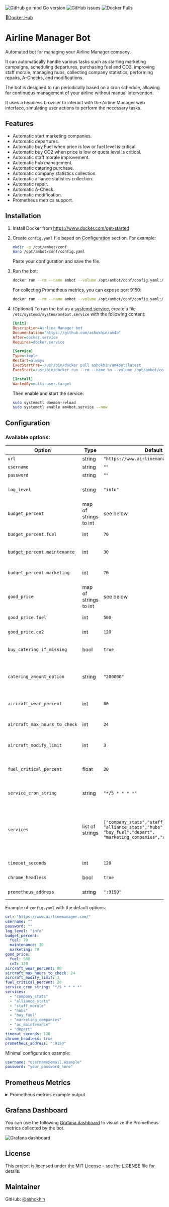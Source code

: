 ![GitHub go.mod Go version](https://img.shields.io/github/go-mod/go-version/ashokhin/am4b)
![GitHub issues](https://img.shields.io/github/issues/ashokhin/am4b)
![Docker Pulls](https://img.shields.io/docker/pulls/ashokhin/am4bot)

🐳[Docker Hub](https://hub.docker.com/r/ashokhin/am4bot)


# Airline Manager Bot

Automated bot for managing your Airline Manager company.

It can automatically handle various tasks such as starting marketing campaigns,
scheduling departures, purchasing fuel and CO2, improving staff morale,
managing hubs, collecting company statistics, performing repairs, A-Checks,
and modifications.

The bot is designed to run periodically based on a cron schedule, allowing for
continuous management of your airline without manual intervention.

It uses a headless browser to interact with the Airline Manager web interface,
simulating user actions to perform the necessary tasks.


## Features

- Automatic start marketing companies.
- Automatic departures.
- Automatic buy Fuel when price is low or fuel level is critical.
- Automatic buy CO2 when price is low or quota level is critical.
- Automatic staff morale improvement.
- Automatic hub management.
- Automatic catering purchase.
- Automatic company statistics collection.
- Automatic alliance statistics collection.
- Automatic repair.
- Automatic A-Check.
- Automatic modification.
- Prometheus metrics support.


## Installation

1. Install Docker from https://www.docker.com/get-started
2. Create `config.yaml` file based on [Configuration](#configuration) section. For example:
   ```bash
   mkdir -p /opt/ambot/conf
   nano /opt/ambot/conf/config.yaml
   ```
   Paste your configuration and save the file.
3. Run the bot:
   ```bash
   docker run --rm --name ambot --volume /opt/ambot/conf/config.yaml:/app/conf/config.yaml ashokhin/am4bot:latest
   ```
   
   For collecting Prometheus metrics, you can expose port 9150:
   ```bash
   docker run --rm --name ambot --volume /opt/ambot/conf/config.yaml:/app/conf/config.yaml -p 9150:9150 ashokhin/am4bot:latest
   ```
4. (Optional) To run the bot as a [systemd service](https://www.freedesktop.org/software/systemd/man/latest/systemd.service.html), create a file `/etc/systemd/system/am4bot.service` with the following content:
   ```ini
   [Unit]
   Description=Airline Manager bot
   Documentation="https://github.com/ashokhin/am4b"
   After=docker.service
   Requires=docker.service

   [Service]
   Type=simple
   Restart=always
   ExecStartPre=-/usr/bin/docker pull ashokhin/am4bot:latest
   ExecStart=/usr/bin/docker run --rm --name %n --volume /opt/ambot/conf/config.yaml:/app/conf/config.yaml --publish 9150:9150 ashokhin/am4bot:latest

   [Install]
   WantedBy=multi-user.target
   ```
   
   Then enable and start the service:
   ```bash
   sudo systemctl daemon-reload
   sudo systemctl enable am4bot.service --now
   ```


## Configuration

### Available options:
| Option | Type | Default | Description |
|--------|------|---------|-------------|
| `url` | string | `"https://www.airlinemanager.com/"` | Airline Manager URL. |
| `username` | string | `""` | Username for login. |
| `password` | string | `""` | Password for login. |
| `log_level` | string | `"info"` | Logging level (debug, info, warn, error). |
| `budget_percent` | map of strings to int | see below | Percentage of budget to use for each category. |
| `budget_percent.fuel` | int | `70` | Percentage of budget for Fuel. |
| `budget_percent.maintenance` | int | `30` | Percentage of budget for Maintenance. |
| `budget_percent.marketing` | int | `70` | Percentage of budget for Marketing. |
| `good_price` | map of strings to int | see below | Good price thresholds for resources. |
| `good_price.fuel` | int | `500` | Good price for Fuel (per 1,000 Lbs). |
| `good_price.co2` | int | `120` | Good price for CO2 (per 1,000 Quotas). |
| `buy_catering_if_missing` | bool | `true` | Whether to buy catering if missing in hubs. |
| `catering_amount_option` | string | `"200000"` | Catering amount option to select when buying catering. Possible values: *TBD*. |
| `aircraft_wear_percent` | int | `80` | Aircraft wear percentage to trigger maintenance. |
| `aircraft_max_hours_to_check` | int | `24` | Max hours to next A-Check to trigger it. |
| `aircraft_modify_limit` | int | `3` | Max aircraft for modifications checks. |
| `fuel_critical_percent` | float | `20` | Fuel level percentage to trigger refuel. Even the price isn't good. |
| `service_cron_string` | string | `"*/5 * * * *"` | Cron schedule for services. Default: Every 5 minutes. |
| `services` | list of strings | `["company_stats","staff_morale",`<br />`"alliance_stats","hubs",`<br />`"buy_fuel","depart",`<br />`"marketing_companies","ac_maintenance"]` | List of services to run. Possible values: `company_stats`, `alliance_stats`, `staff_morale`, `hubs`, `buy_fuel`, `depart`, `marketing_companies`, `ac_maintenance`. |
| `timeout_seconds` | int | `120` | Timeout for full round in seconds. |
| `chrome_headless` | bool | `true` | Run browser in headless mode. |
| `prometheus_address` | string | `":9150"` | Address to expose Prometheus metrics. |

Example of `config.yaml` with the default options:
```yaml
url: "https://www.airlinemanager.com/"
username: ""
password: ""
log_level: "info"
budget_percent:
  fuel: 70
  maintenance: 30
  marketing: 70
good_price:
  fuel: 500
  co2: 120
aircraft_wear_percent: 80
aircraft_max_hours_to_check: 24
aircraft_modify_limit: 3
fuel_critical_percent: 20
service_cron_string: "*/5 * * * *"
services:
  - "company_stats"
  - "alliance_stats"
  - "staff_morale"
  - "hubs"
  - "buy_fuel"
  - "marketing_companies"
  - "ac_maintenance"
  - "depart"
timeout_seconds: 120
chrome_headless: true
prometheus_address: ":9150"
```

Minimal configuration example:
```yaml
username: "username@email.example"
password: "your_password_here"
```


## Prometheus Metrics

<details>
	<summary>Prometheus metrics example output</summary>

```
# HELP am4_ac_fleet_size Company fleet size value.
# TYPE am4_ac_fleet_size gauge
am4_ac_fleet_size 154
# HELP am4_ac_hangar_capacity Company hangar capacity value.
# TYPE am4_ac_hangar_capacity gauge
am4_ac_hangar_capacity 170
# HELP am4_ac_routes Company routes number value.
# TYPE am4_ac_routes gauge
am4_ac_routes 154
# HELP am4_ac_status Aircraft status by type.
# TYPE am4_ac_status gauge
am4_ac_status{type="in_flight"} 146
am4_ac_status{type="pending_delivery"} 0
am4_ac_status{type="pending_maintenance"} 10
am4_ac_status{type="wo_route"} 0
# HELP am4_alliance_contributed_per_day Alliance contributed per day value.
# TYPE am4_alliance_contributed_per_day gauge
am4_alliance_contributed_per_day 31318
# HELP am4_alliance_contributed_total Alliance contributed total value.
# TYPE am4_alliance_contributed_total gauge
am4_alliance_contributed_total 79152
# HELP am4_alliance_flights Alliance flights value.
# TYPE am4_alliance_flights gauge
am4_alliance_flights 479
# HELP am4_alliance_season_money Alliance season money value.
# TYPE am4_alliance_season_money gauge
am4_alliance_season_money 147
# HELP am4_build_info A metric with a constant '1' value labeled by version, revision, branch, goversion from which am4 was built, and the goos and goarch for the build.
# TYPE am4_build_info gauge
am4_build_info{branch="tags/1.28",goarch="amd64",goos="linux",goversion="go1.24.7",revision="84a34f6b9b1352cda47a517a8ee748c306c7d2e5",tags="unknown",version="1.28"} 1
# HELP am4_company_fuel_holding Fuel amount holding by fuel type.
# TYPE am4_company_fuel_holding gauge
am4_company_fuel_holding{type="co2"} 2.5868711e+07
am4_company_fuel_holding{type="fuel"} 2.0085064e+07
# HELP am4_company_fuel_limit Fuel amount limit by fuel type.
# TYPE am4_company_fuel_limit gauge
am4_company_fuel_limit{type="co2"} 2.85e+07
am4_company_fuel_limit{type="fuel"} 2.55e+07
# HELP am4_company_hubs Company hubs number value.
# TYPE am4_company_hubs gauge
am4_company_hubs 2
# HELP am4_company_money Company money by account type.
# TYPE am4_company_money gauge
am4_company_money{type="Airline account"} 3.030865737e+09
am4_company_money{type="Savings"} 1.102106418e+09
# HELP am4_company_rank Company rank value.
# TYPE am4_company_rank gauge
am4_company_rank 3051
# HELP am4_company_reputation Company reputation by company type.
# TYPE am4_company_reputation gauge
am4_company_reputation{type="airline"} 90
am4_company_reputation{type="cargo"} 88
# HELP am4_company_share_value Company share price value.
# TYPE am4_company_share_value gauge
am4_company_share_value 1547.3
# HELP am4_company_staff_salary Company staff salary by staff type.
# TYPE am4_company_staff_salary gauge
am4_company_staff_salary{type="crew"} 159
am4_company_staff_salary{type="engineers"} 264
am4_company_staff_salary{type="pilots"} 211
am4_company_staff_salary{type="technicians"} 236
# HELP am4_company_training_points Company training points value.
# TYPE am4_company_training_points gauge
am4_company_training_points 0
# HELP am4_duration_seconds Duration of execution in seconds.
# TYPE am4_duration_seconds gauge
am4_duration_seconds 76.877199534
# HELP am4_hub_stats Company hub info by hub name and stat type.
# TYPE am4_hub_stats gauge
am4_hub_stats{name="BRAZIL, BRASÍLIA",type="arrivals"} 4513
am4_hub_stats{name="BRAZIL, BRASÍLIA",type="departures"} 5951
am4_hub_stats{name="BRAZIL, BRASÍLIA",type="paxArrived"} 1.397119e+06
am4_hub_stats{name="BRAZIL, BRASÍLIA",type="paxDeparted"} 1.920807e+06
am4_hub_stats{name="UNITED STATES, NEW YORK JFK",type="arrivals"} 16269
am4_hub_stats{name="UNITED STATES, NEW YORK JFK",type="departures"} 16389
am4_hub_stats{name="UNITED STATES, NEW YORK JFK",type="paxArrived"} 3.759363e+06
am4_hub_stats{name="UNITED STATES, NEW YORK JFK",type="paxDeparted"} 3.825323e+06
# HELP am4_market_fuel_price Fuel amount price by fuel type.
# TYPE am4_market_fuel_price gauge
am4_market_fuel_price{type="co2"} 151
am4_market_fuel_price{type="fuel"} 1713
# HELP am4_stats_cargo_transported Cargo transported by type.
# TYPE am4_stats_cargo_transported gauge
am4_stats_cargo_transported{type="heavy"} 6.35925e+08
am4_stats_cargo_transported{type="large"} 6.36211e+08
# HELP am4_stats_flights_operated Company flights operated value.
# TYPE am4_stats_flights_operated gauge
am4_stats_flights_operated 82737
# HELP am4_stats_passengers_transported Passengers transported by type.
# TYPE am4_stats_passengers_transported gauge
am4_stats_passengers_transported{type="business"} 4.010239e+06
am4_stats_passengers_transported{type="economy"} 1.528383e+07
am4_stats_passengers_transported{type="first"} 2.27574e+06
```

</details>


## Grafana Dashboard

You can use the following [Grafana dashboard](https://grafana.com/grafana/dashboards/24308-airline-manager/) to visualize the Prometheus metrics collected by the bot.

![Grafana dashboard](resources/Grafana_dashboard.png?raw=true "Grafana Dashboard Screenshot")


## License
This project is licensed under the MIT License - see the [LICENSE](LICENSE) file for details.


## Maintainer
GitHub: [@ashokhin](https://github.com/ashokhin)
